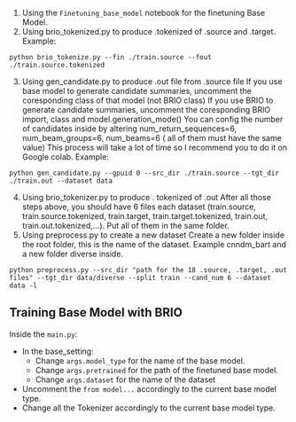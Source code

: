 1. Using the `Finetuning_base_model` notebook for the finetuning Base Model.
3. Using brio_tokenized.py to produce .tokenized of .source and .target. Example:
```console
python brio_tokenize.py --fin ./train.source --fout ./train.source.tokenized
```
3. Using gen_candidate.py to produce .out file from .source file If you use base model to generate candidate summaries, uncomment the coresponding class of that model (not BRIO class) If you use BRIO to generate candidate summaries, uncomment the coresponding BRIO import, class and model.generation_mode() You can config the number of candidates inside by altering num_return_sequences=6, num_beam_groups=6, num_beams=6 ( all of them must have the same value) This process will take a lot of time so I recommend you to do it on Google colab. Example:
```console
python gen_candidate.py --gpuid 0 --src_dir ./train.source --tgt_dir ./train.out --dataset data 
```
4. Using brio_tokenizer.py to produce . tokenized of .out
After all those steps above, you should have 6 files each dataset (train.source, train.source.tokenized, train.target, train.target.tokenized, train.out, train.out.tokenized,...). Put all of them in the same folder.
5. Using preprocess.py to create a new dataset
Create a new folder inside the root folder, this is the name of the dataset. Example cnndm_bart and a new folder diverse inside.
```console
python preprocess.py --src_dir "path for the 18 .source, .target, .out files" --tgt_dir data/diverse --split train --cand_num 6 --dataset data -l
```

## Training Base Model with BRIO
Inside the `main.py`:
  - In the base_setting: 
    + Change `args.model_type` for the name of the base model.
    + Change `args.pretrained` for the path of the finetuned base model.
    + Change `args.dataset` for the name of the dataset
  - Uncomment the `from model...` accordingly to the current base model type.
  - Change all the Tokenizer accordingly to the current base model type.
